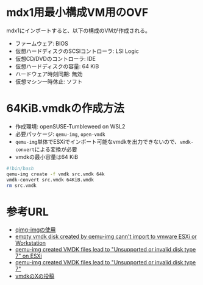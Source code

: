 
# mdx1用最小構成VM用のOVF
mdx1にインポートすると、以下の構成のVMが作成される。

- ファームウェア: BIOS
- 仮想ハードディスクのSCSIコントローラ: LSI Logic
- 仮想CD/DVDのコントローラ: IDE
- 仮想ハードディスクの容量: 64 KiB
- ハードウェア時刻同期: 無効
- 仮想マシン一時休止: ソフト

# 64KiB.vmdkの作成方法
- 作成環境: openSUSE-Tumbleweed on WSL2
- 必要パッケージ: `qemu-img`, `open-vmdk`
- `qemu-img`単体でESXiでインポート可能なvmdkを出力できないので、`vmdk-convert`による変換が必要
- vmdkの最小容量は64 KiB

~~~sh
#!bin/bash
qemu-img create -f vmdk src.vmdk 64k
vmdk-convert src.vmdk 64KiB.vmdk
rm src.vmdk
~~~

# 参考URL
- [qimg-imgの使用](https://docs.redhat.com/ja/documentation/red_hat_enterprise_linux/5/html/virtualization/sect-virtualization-tips_and_tricks-using_qemu_img#sect-Virtualization-Tips_and_tricks-Using_qemu_img)
- [empty vmdk disk created by qemu-img cann't import to vmware ESXi or Workstation](https://gitlab.com/qemu-project/qemu/-/issues/2532)
- [qemu-img created VMDK files lead to "Unsupported or invalid disk type 7" on ESXi](https://gitlab.com/qemu-project/qemu/-/issues/2086)
- [qemu-img created VMDK files lead to "Unsupported or invalid disk type 7"](https://bugs.launchpad.net/qemu/+bug/1828508)
- [vmdkのXの投稿](https://x.com/JakubJirutka/status/1233894997566611462)
